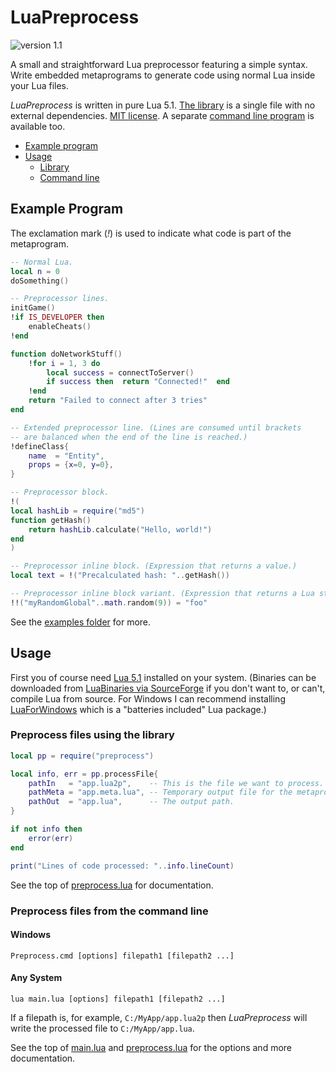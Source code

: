 # LuaPreprocess

![version 1.1](https://img.shields.io/badge/version-1.1-limegreen.svg)

A small and straightforward Lua preprocessor featuring a simple syntax.
Write embedded metaprograms to generate code using normal Lua inside your Lua files.

*LuaPreprocess* is written in pure Lua 5.1.
[The library](preprocess.lua) is a single file with no external dependencies.
[MIT license](LICENSE.txt).
A separate [command line program](main.lua) is available too.

- [Example program](#example-program)
- [Usage](#usage)
	- [Library](#preprocess-files-using-the-library)
	- [Command line](#preprocess-files-from-the-command-line)



## Example Program
The exclamation mark (*!*) is used to indicate what code is part of the metaprogram.

```lua
-- Normal Lua.
local n = 0
doSomething()

-- Preprocessor lines.
initGame()
!if IS_DEVELOPER then
	enableCheats()
!end

function doNetworkStuff()
	!for i = 1, 3 do
		local success = connectToServer()
		if success then  return "Connected!"  end
	!end
	return "Failed to connect after 3 tries"
end

-- Extended preprocessor line. (Lines are consumed until brackets
-- are balanced when the end of the line is reached.)
!defineClass{
	name  = "Entity",
	props = {x=0, y=0},
}

-- Preprocessor block.
!(
local hashLib = require("md5")
function getHash()
	return hashLib.calculate("Hello, world!")
end
)

-- Preprocessor inline block. (Expression that returns a value.)
local text = !("Precalculated hash: "..getHash())

-- Preprocessor inline block variant. (Expression that returns a Lua string.)
!!("myRandomGlobal"..math.random(9)) = "foo"
```

See the [examples folder](examples) for more.



## Usage
First you of course need [Lua 5.1](https://www.lua.org/versions.html#5.1) installed on your system. (Binaries can be
downloaded from [LuaBinaries via SourceForge](https://sourceforge.net/projects/luabinaries/files/5.1.5/Tools%20Executables/)
if you don't want to, or can't, compile Lua from source. For Windows I can recommend installing
[LuaForWindows](https://github.com/rjpcomputing/luaforwindows) which is a "batteries included" Lua package.)


### Preprocess files using the library
```lua
local pp = require("preprocess")

local info, err = pp.processFile{
	pathIn   = "app.lua2p",    -- This is the file we want to process.
	pathMeta = "app.meta.lua", -- Temporary output file for the metaprogram.
	pathOut  = "app.lua",      -- The output path.
}

if not info then
	error(err)
end

print("Lines of code processed: "..info.lineCount)
```

See the top of [preprocess.lua](preprocess.lua) for documentation.


### Preprocess files from the command line

#### Windows
```batch
Preprocess.cmd [options] filepath1 [filepath2 ...]
```

#### Any System
```batch
lua main.lua [options] filepath1 [filepath2 ...]
```

If a filepath is, for example, `C:/MyApp/app.lua2p` then *LuaPreprocess* will write the processed file to `C:/MyApp/app.lua`.

See the top of [main.lua](main.lua) and [preprocess.lua](preprocess.lua) for the options and more documentation.


